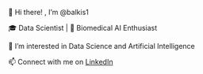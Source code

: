 👋 Hi there! , I’m @balkis1

🎓 Data Scientist | 🧪 Biomedical AI Enthusiast

👀 I’m interested in Data Science and Artificial Intelligence

📫 Connect with me on [LinkedIn](https://www.linkedin.com/in/melki-balkis-313b47225)
